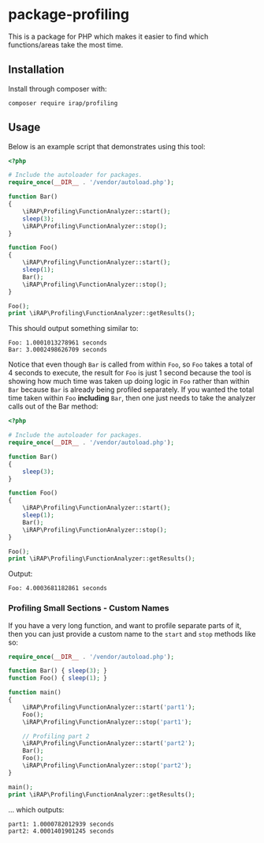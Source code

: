 # package-profiling

This is a package for PHP which makes it easier to find which functions/areas take the most time.

## Installation

Install through composer with:

```
composer require irap/profiling
```

## Usage

Below is an example script that demonstrates using this tool:

```php
<?php

# Include the autoloader for packages.
require_once(__DIR__ . '/vendor/autoload.php');

function Bar()
{
    \iRAP\Profiling\FunctionAnalyzer::start();
    sleep(3);
    \iRAP\Profiling\FunctionAnalyzer::stop();
}

function Foo()
{
    \iRAP\Profiling\FunctionAnalyzer::start();
    sleep(1);
    Bar();
    \iRAP\Profiling\FunctionAnalyzer::stop();
}

Foo();
print \iRAP\Profiling\FunctionAnalyzer::getResults();
```

This should output something similar to:

```
Foo: 1.0001013278961 seconds
Bar: 3.0002498626709 seconds
```

Notice that even though `Bar` is called from within `Foo`, so `Foo` takes a total of 4 seconds to execute, the result for `Foo` is just 1 second because the tool is showing how much time was taken up doing logic in `Foo` rather than within `Bar` because `Bar` is already being profiled separately. If you wanted the total time taken within `Foo` **including** `Bar`, then one just needs to take the analyzer calls out of the Bar method:

```php
<?php

# Include the autoloader for packages.
require_once(__DIR__ . '/vendor/autoload.php');

function Bar()
{
    sleep(3);
}

function Foo()
{
    \iRAP\Profiling\FunctionAnalyzer::start();
    sleep(1);
    Bar();
    \iRAP\Profiling\FunctionAnalyzer::stop();
}

Foo();
print \iRAP\Profiling\FunctionAnalyzer::getResults();
```

Output:

```
Foo: 4.0003681182861 seconds
```


### Profiling Small Sections - Custom Names

If you have a very long function, and want to profile separate parts of it, then you can just provide a custom name to the `start` and `stop` methods like so:

```php
require_once(__DIR__ . '/vendor/autoload.php');

function Bar() { sleep(3); }
function Foo() { sleep(1); }

function main()
{
    \iRAP\Profiling\FunctionAnalyzer::start('part1');
    Foo();
    \iRAP\Profiling\FunctionAnalyzer::stop('part1');

    // Profiling part 2
    \iRAP\Profiling\FunctionAnalyzer::start('part2');
    Bar();
    Foo();
    \iRAP\Profiling\FunctionAnalyzer::stop('part2');
}

main();
print \iRAP\Profiling\FunctionAnalyzer::getResults();
```

... which outputs:

```
part1: 1.0000782012939 seconds
part2: 4.0001401901245 seconds
```
